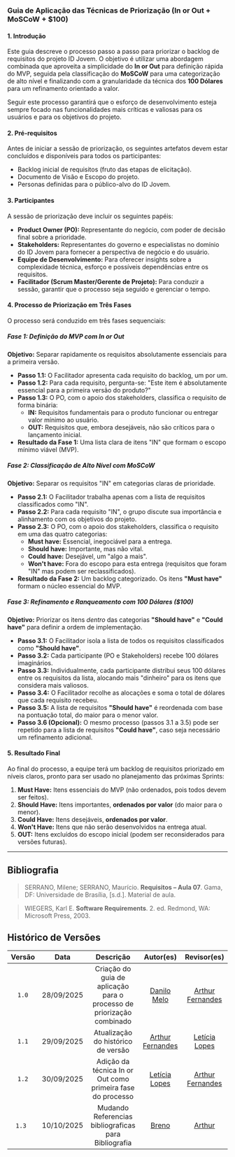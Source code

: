 ### **Guia de Aplicação das Técnicas de Priorização (In or Out + MoSCoW + $100)**

#### **1. Introdução**

Este guia descreve o processo passo a passo para priorizar o backlog de requisitos do projeto ID Jovem. O objetivo é utilizar uma abordagem combinada que aproveita a simplicidade do **In or Out** para definição rápida do MVP, seguida pela classificação do **MoSCoW** para uma categorização de alto nível e finalizando com a granularidade da técnica dos **100 Dólares** para um refinamento orientado a valor.

Seguir este processo garantirá que o esforço de desenvolvimento esteja sempre focado nas funcionalidades mais críticas e valiosas para os usuários e para os objetivos do projeto.

#### **2. Pré-requisitos**

Antes de iniciar a sessão de priorização, os seguintes artefatos devem estar concluídos e disponíveis para todos os participantes:

-   Backlog inicial de requisitos (fruto das etapas de elicitação).
-   Documento de Visão e Escopo do projeto.
-   Personas definidas para o público-alvo do ID Jovem.

#### **3. Participantes**

A sessão de priorização deve incluir os seguintes papéis:

-   **Product Owner (PO):** Representante do negócio, com poder de decisão final sobre a prioridade.
-   **Stakeholders:** Representantes do governo e especialistas no domínio do ID Jovem para fornecer a perspectiva de negócio e do usuário.
-   **Equipe de Desenvolvimento:** Para oferecer insights sobre a complexidade técnica, esforço e possíveis dependências entre os requisitos.
-   **Facilitador (Scrum Master/Gerente de Projeto):** Para conduzir a sessão, garantir que o processo seja seguido e gerenciar o tempo.

#### **4. Processo de Priorização em Três Fases**

O processo será conduzido em três fases sequenciais:

##### **Fase 1: Definição do MVP com In or Out**

**Objetivo:** Separar rapidamente os requisitos absolutamente essenciais para a primeira versão.

-   **Passo 1.1:** O Facilitador apresenta cada requisito do backlog, um por um.
-   **Passo 1.2:** Para cada requisito, pergunta-se: "Este item é absolutamente essencial para a primeira versão do produto?"
-   **Passo 1.3:** O PO, com o apoio dos stakeholders, classifica o requisito de forma binária:
    -   **IN:** Requisitos fundamentais para o produto funcionar ou entregar valor mínimo ao usuário.
    -   **OUT:** Requisitos que, embora desejáveis, não são críticos para o lançamento inicial.
-   **Resultado da Fase 1:** Uma lista clara de itens "IN" que formam o escopo mínimo viável (MVP).

##### **Fase 2: Classificação de Alto Nível com MoSCoW**

**Objetivo:** Separar os requisitos "IN" em categorias claras de prioridade.

-   **Passo 2.1:** O Facilitador trabalha apenas com a lista de requisitos classificados como "IN".
-   **Passo 2.2:** Para cada requisito "IN", o grupo discute sua importância e alinhamento com os objetivos do projeto.
-   **Passo 2.3:** O PO, com o apoio dos stakeholders, classifica o requisito em uma das quatro categorias:
    -   **Must have:** Essencial, inegociável para a entrega.
    -   **Should have:** Importante, mas não vital.
    -   **Could have:** Desejável, um "algo a mais".
    -   **Won't have:** Fora do escopo para esta entrega (requisitos que foram "IN" mas podem ser reclassificados).
-   **Resultado da Fase 2:** Um backlog categorizado. Os itens **"Must have"** formam o núcleo essencial do MVP.

##### **Fase 3: Refinamento e Ranqueamento com 100 Dólares ($100)**

**Objetivo:** Priorizar os itens _dentro_ das categorias **"Should have"** e **"Could have"** para definir a ordem de implementação.

-   **Passo 3.1:** O Facilitador isola a lista de todos os requisitos classificados como **"Should have"**.
-   **Passo 3.2:** Cada participante (PO e Stakeholders) recebe 100 dólares imaginários.
-   **Passo 3.3:** Individualmente, cada participante distribui seus 100 dólares entre os requisitos da lista, alocando mais "dinheiro" para os itens que considera mais valiosos.
-   **Passo 3.4:** O Facilitador recolhe as alocações e soma o total de dólares que cada requisito recebeu.
-   **Passo 3.5:** A lista de requisitos **"Should have"** é reordenada com base na pontuação total, do maior para o menor valor.
-   **Passo 3.6 (Opcional):** O mesmo processo (passos 3.1 a 3.5) pode ser repetido para a lista de requisitos **"Could have"**, caso seja necessário um refinamento adicional.

#### **5. Resultado Final**

Ao final do processo, a equipe terá um backlog de requisitos priorizado em níveis claros, pronto para ser usado no planejamento das próximas Sprints:

1.  **Must Have:** Itens essenciais do MVP (não ordenados, pois todos devem ser feitos).
2.  **Should Have:** Itens importantes, **ordenados por valor** (do maior para o menor).
3.  **Could Have:** Itens desejáveis, **ordenados por valor**.
4.  **Won't Have:** Itens que não serão desenvolvidos na entrega atual.
5.  **OUT:** Itens excluídos do escopo inicial (podem ser reconsiderados para versões futuras).

---

## Bibliografia

> SERRANO, Milene; SERRANO, Maurício. **Requisitos – Aula 07**. Gama, DF: Universidade de Brasília, [s.d.]. Material de aula.

> WIEGERS, Karl E. **Software Requirements**. 2. ed. Redmond, WA: Microsoft Press, 2003.

## Histórico de Versões

| Versão |    Data    |      Descrição       |                        Autor(es)                        |                       Revisor(es)                       |
| :----: | :--------: | :------------------: | :-----------------------------------------------------: | :-----------------------------------------------------: |
| `1.0`  | 28/09/2025 | Criação do guia de aplicação para o processo de priorização combinado  | [Danilo Melo](https://github.com/EngDann) |  [Arthur Fernandes](https://github.com/arthurfernandesj)|
| `1.1`  | 29/09/2025 | Atualização do histórico de versão | [Arthur Fernandes](https://github.com/arthurfernandesj) |  [Letícia Lopes](https://github.com/leticialopes20)|
| `1.2`  | 30/09/2025 | Adição da técnica In or Out como primeira fase do processo | [Letícia Lopes](https://github.com/leticialopes20) |  [Arthur Fernandes](https://github.com/arthurfernandesj)|
| `1.3`  | 10/10/2025 | Mudando Referencias bibliograficas para Bibliografia | [Breno](https://github.com/BrenoLteixeira) | [Arthur](https://github.com/) |